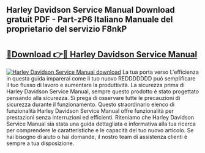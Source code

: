 ## Harley Davidson Service Manual Download gratuit PDF - Part-zP6 Italiano Manuale del proprietario del servizio F8nkP

# <h2><a href="http://dfa9qcb.blite.top/?on=Harley+Davidson+Service+Manual">🔗Download 👉🔴 Harley Davidson Service Manual</a></h2>

[![Harley Davidson Service Manual download](https://i.imgur.com/lujVjoI.png)](http://dfa9qcb.blite.top/?on=Harley+Davidson+Service+Manual)
La tua porta verso L'efficienza in questa guida imparerai come il tuo nuovo REDDDDDDD può semplificare il tuo flusso di lavoro e aumentare la produttività. La sicurezza prima di Harley Davidson Service Manual, sempre questo prodotto è stato progettato pensando alla sicurezza. Si prega di osservare tutte le precauzioni di sicurezza durante il funzionamento. Questo straordinario elenco di funzionalità Harley Davidson Service Manual offre funzionalità per prestazioni senza interruzioni ed efficienti. Riteniamo che Harley Davidson Service Manual sia stata una guida dettagliata e informativa alla tua ricerca per comprendere le caratteristiche e le capacità del tuo nuovo articolo. Se hai bisogno di aiuto o hai domande, il nostro team di assistenza clienti è sempre a tua disposizione.
